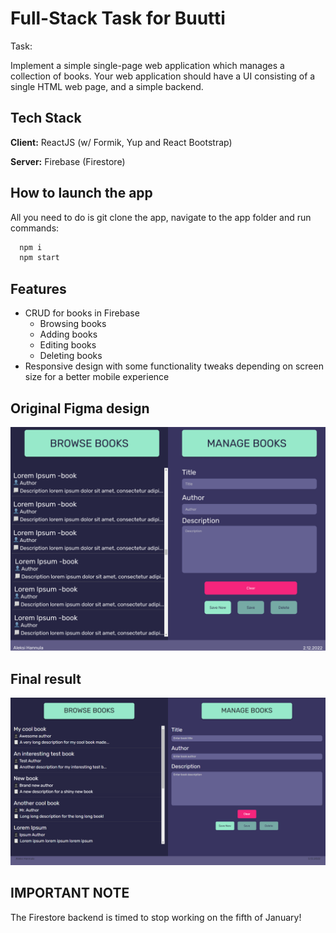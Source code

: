 
# Full-Stack Task for Buutti

Task:

Implement a simple single-page web application which manages a collection of books. Your
web application should have a UI consisting of a single HTML web page, and a simple
backend.




## Tech Stack

**Client:** ReactJS (w/ Formik, Yup and React Bootstrap)

**Server:** Firebase (Firestore)


## How to launch the app

All you need to do is git clone the app, navigate to the app folder and run commands:

```bash
  npm i
  npm start
```

    
## Features

- CRUD for books in Firebase
    - Browsing books
    - Adding books 
    - Editing books 
    - Deleting books
- Responsive design with some functionality tweaks depending on screen size for a better mobile experience

## Original Figma design

![App Screenshot](https://github.com/HabbuBB/buutti-assignment/blob/master/demo-pics/figma.png)

## Final result

![App Screenshot](https://github.com/HabbuBB/buutti-assignment/blob/master/demo-pics/Capture.PNG)



## IMPORTANT NOTE

The Firestore backend is timed to stop working on the fifth of January!

